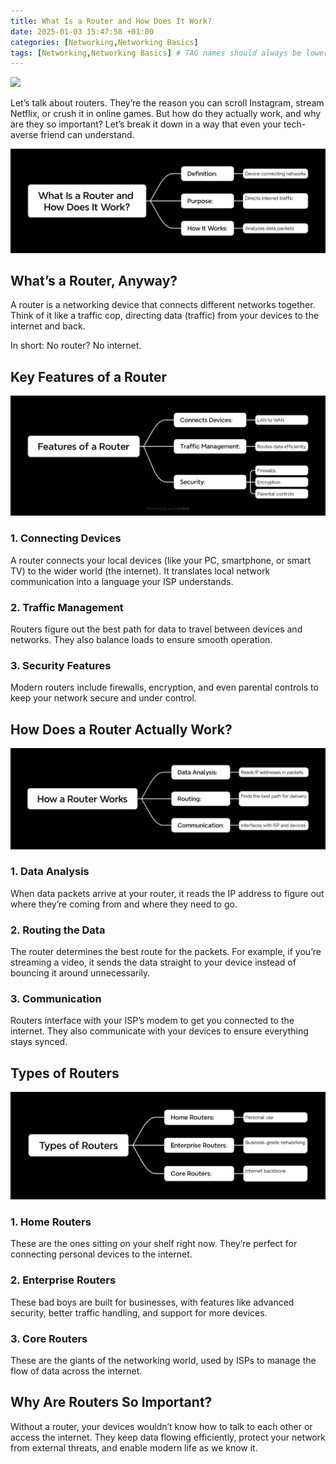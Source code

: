 ```yaml
---
title: What Is a Router and How Does It Work?
date: 2025-01-03 15:47:58 +01:00
categories: [Networking,Networking Basics]
tags: [Networking,Networking Basics] # TAG names should always be lowercase
---
```


![](https://raw.githubusercontent.com/zared1/zared1.github.io/refs/heads/main/assets/Posts_img/Networking/6/routers.png)  

Let’s talk about routers. They’re the reason you can scroll Instagram, stream Netflix, or crush it in online games. But how do they actually work, and why are they so important? Let’s break it down in a way that even your tech-averse friend can understand.  

![Mindmap Cover](https://raw.githubusercontent.com/zared1/zared1.github.io/refs/heads/main/assets/Posts_img/Networking/6/What%20Is%20a%20Router%20and%20How%20Does%20It%20Work.png)  

## What’s a Router, Anyway?  

A router is a networking device that connects different networks together. Think of it like a traffic cop, directing data (traffic) from your devices to the internet and back.  

In short: No router? No internet.  

## Key Features of a Router  

![Router Features Mindmap](https://raw.githubusercontent.com/zared1/zared1.github.io/refs/heads/main/assets/Posts_img/Networking/6/Features%20of%20a%20Router.png)  

### 1. **Connecting Devices**  
A router connects your local devices (like your PC, smartphone, or smart TV) to the wider world (the internet). It translates local network communication into a language your ISP understands.  

### 2. **Traffic Management**  
Routers figure out the best path for data to travel between devices and networks. They also balance loads to ensure smooth operation.  

### 3. **Security Features**  
Modern routers include firewalls, encryption, and even parental controls to keep your network secure and under control.  

## How Does a Router Actually Work?  

![How Routers Work Mindmap](https://raw.githubusercontent.com/zared1/zared1.github.io/refs/heads/main/assets/Posts_img/Networking/6/How%20a%20Router%20Works.png)  

### 1. **Data Analysis**  
When data packets arrive at your router, it reads the IP address to figure out where they’re coming from and where they need to go.  

### 2. **Routing the Data**  
The router determines the best route for the packets. For example, if you’re streaming a video, it sends the data straight to your device instead of bouncing it around unnecessarily.  

### 3. **Communication**  
Routers interface with your ISP’s modem to get you connected to the internet. They also communicate with your devices to ensure everything stays synced.  

## Types of Routers  

![Router Types Mindmap](https://raw.githubusercontent.com/zared1/zared1.github.io/refs/heads/main/assets/Posts_img/Networking/6/Types%20of%20Routers.png)  

### 1. **Home Routers**  
These are the ones sitting on your shelf right now. They’re perfect for connecting personal devices to the internet.  

### 2. **Enterprise Routers**  
These bad boys are built for businesses, with features like advanced security, better traffic handling, and support for more devices.  

### 3. **Core Routers**  
These are the giants of the networking world, used by ISPs to manage the flow of data across the internet.  

## Why Are Routers So Important?  

Without a router, your devices wouldn’t know how to talk to each other or access the internet. They keep data flowing efficiently, protect your network from external threats, and enable modern life as we know it.  
